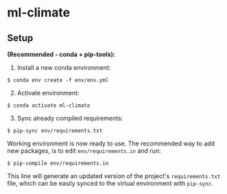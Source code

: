 # ml-climate

## Setup
**(Recommended - conda + pip-tools):**
1. Install a new conda environment:
```commandline
$ conda env create -f env/env.yml
```
2. Activate environment:
```commandline
$ conda activate ml-climate
```
3. Sync already compiled requirements:
```commandline
$ pip-sync env/requirements.txt
```
Working environment is now ready to use. The recommended way to add new packages, is to edit `env/requirements.in` and run:
```commandline
$ pip-compile env/requirements.in
```
This line will generate an updated version of the project's `requirements.txt` file, which can be easily synced to the virtual environment with `pip-sync`.
